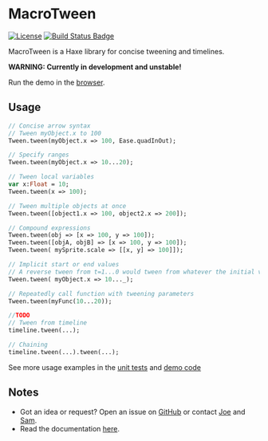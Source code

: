 # MacroTween

[![License](https://img.shields.io/badge/License-BSD%203--Clause-blue.svg)](https://github.com/JoeCreates/MacroTween/blob/master/LICENSE)
[![Build Status Badge](https://ci.appveyor.com/api/projects/status/github/Tw1ddle/MacroTween)](https://ci.appveyor.com/project/Tw1ddle/MacroTween)

MacroTween is a Haxe library for concise tweening and timelines.

**WARNING: Currently in development and unstable!**

Run the demo in the [browser](https://joecreates.github.io/MacroTweenDemo/index.html).

## Usage

```haxe
// Concise arrow syntax
// Tween myObject.x to 100
Tween.tween(myObject.x => 100, Ease.quadInOut);

// Specify ranges
Tween.tween(myObject.x => 10...20);

// Tween local variables
var x:Float = 10;
Tween.tween(x => 100);

// Tween multiple objects at once
Tween.tween([object1.x => 100, object2.x => 200]);

// Compound expressions
Tween.tween(obj => [x => 100, y => 100]);
Tween.tween([objA, objB] => [x => 100, y => 100]);
Tween.tween( mySprite.scale => [[x, y] => 100]]);

// Implicit start or end values
// A reverse tween from t=1...0 would tween from whatever the initial value is to 10
Tween.tween( myObject.x => 10..._);

// Repeatedly call function with tweening parameters
Tween.tween(myFunc(10...20));

//TODO
// Tween from timeline
timeline.tween(...);

// Chaining
timeline.tween(...).tween(...);

```

See more usage examples in the [unit tests](https://github.com/JoeCreates/MacroTween/blob/master/unit/tests/TestReadmeExamples.hx) and [demo code](https://github.com/JoeCreates/MacroTweenDemo)

## Notes
 * Got an idea or request? Open an issue on [GitHub](https://github.com/JoeCreates/MacroTween) or contact [Joe](https://twitter.com/JoeCreates) and [Sam](https://twitter.com/Sam_Twidale).
 * Read the documentation [here](https://joecreates.github.io/MacroTween/macrotween/index.html).
